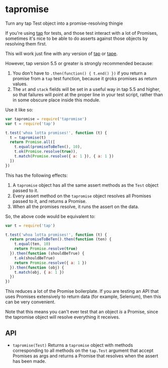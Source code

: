 # tapromise

Turn any tap Test object into a promise-resolving thingie

If you're using [tap](http://npm.im/tap) for tests, and those test
interact with a lot of Promises, sometimes it's nice to be able to do
asserts against those objects by resolving them first.

This will work just fine with any version of [tap](http://npm.im/tap)
or [tape](http://npm.im/tape).

However, tap version 5.5 or greater is strongly recommended because:

1. You don't have to `.then(function() { t.end() })` if you return a
   promise from a `tap` test function, because it groks promises as
   return values.
2. The `at` and `stack` fields will be set in a useful way in tap 5.5
   and higher, so that failures will point at the proper line in your
   test script, rather than in some obscure place inside this module.

Use it like so:

```javascript
var tapromise = require('tapromise')
var t = require('tap')

t.test('whoa lotta promises!', function (t) {
  t = tapromise(t)
  return Promise.all([
    t.equal(promiseToBeTen(), 10),
    t.ok(Promise.resolve(true)),
    t.match(Promise.resolve({ a: 1 }), { a: 1 })
  ])
})
```

This has the following effects:

1. A `tapromise` object has all the same assert methods as the `Test`
   object passed to it.
2. Every assert method on the `tapromise` object resolves all Promises
   passed to it, and returns a Promise.
3. When all the promises resolve, it runs the assert on the data.

So, the above code would be equivalent to:

```javascript
var t = require('tap')

t.test('whoa lotta promises!', function (t) {
  return promiseToBeTen().then(function (ten) {
    t.equal(ten, 10)
    return Promise.resolve(true)
  }).then(function (shouldBeTrue) {
    t.ok(shouldBeTrue)
    return Promise.resolve({ a: 1 })
  }).then(function (obj) {
    t.match(obj, { a: 1 })
  })
})
```

This reduces a lot of the Promise boilerplate.  If you are testing an
API that uses Promises extensively to return data (for example,
Selenium), then this can be very convenient.

Note that this means you can't ever test that an object *is* a
Promise, since the tapromise object will resolve everything it
receives.

## API

* `tapromise(Test)` Returns a `tapromise` object with
  methods corresponding to all methods on the `tap.Test` argument that
  accept Promises as args and returns a Promise that resolves when the
  assert has been made.
